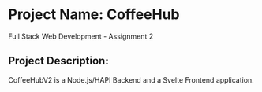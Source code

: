 # Project Name: CoffeeHub 
Full Stack Web Development - Assignment 2
## Project Description: 
CoffeeHubV2 is a Node.js/HAPI Backend and a Svelte Frontend application. 
